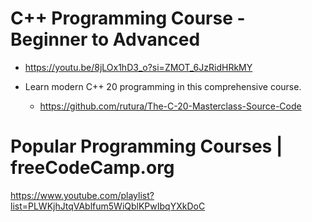 # C++ Programming Course - Beginner to Advanced
- https://youtu.be/8jLOx1hD3_o?si=ZMOT_6JzRidHRkMY

- Learn modern C++ 20 programming in this comprehensive course.
  - https://github.com/rutura/The-C-20-Masterclass-Source-Code



#  Popular Programming Courses | freeCodeCamp.org

https://www.youtube.com/playlist?list=PLWKjhJtqVAblfum5WiQblKPwIbqYXkDoC